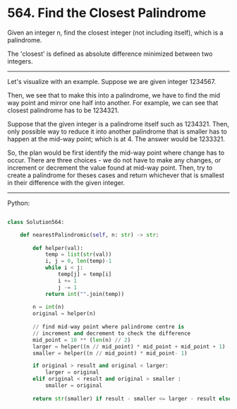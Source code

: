# 564. Find the Closest Palindrome

Given an integer n, find the closest integer (not including itself), which is
a palindrome.

The 'closest' is defined as absolute difference minimized between two integers.

---

Let's visualize with an example. Suppose we are given integer 1234567.

Then, we see that to make this into a palindrome, we have to find the mid way
point and mirror one half into another. For example, we can see that closest
palindrome has to be 1234321.

Suppose that the given integer is a palindrome itself such as 1234321. Then,
only possible way to reduce it into another palindrome that is smaller has to
happen at the mid-way point; which is at 4. The answer would be 1233321.

So, the plan would be first identify the mid-way point where change has to
occur. There are three choices - we do not have to make any changes, or
increment or decrement the value found at mid-way point. Then, try to create
a palindrome for theses cases and return whichever that is smallest in their
difference with the given integer.

---

Python:

```python

class Solution564:

    def nearestPalindromic(self, n: str) -> str:
        
        def helper(val):
            temp = list(str(val))
            i, j = 0, len(temp)-1
            while i < j:
                temp[j] = temp[i]
                i += 1
                j -= 1
            return int("".join(temp))
        
        n = int(n)
        original = helper(n)
        
        // find mid-way point where palindrome centre is
        // increment and decrement to check the difference
        mid_point = 10 ** (len(n) // 2)
        larger = helper((n // mid_point) * mid_point + mid_point + 1)
        smaller = helper((n // mid_point) * mid_point- 1)

        if original > result and original < larger:
            larger = original
        elif original < result and original > smaller :
            smaller = original
        
        return str(smaller) if result - smaller <= larger - result else str(larger)
```

